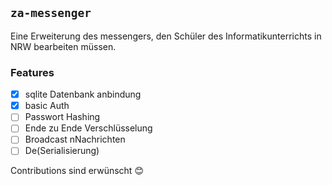 ## `za-messenger`

Eine Erweiterung des messengers, den Schüler des Informatikunterrichts in NRW bearbeiten müssen.

### Features

- [x] sqlite Datenbank anbindung
- [x] basic Auth
- [ ] Passwort Hashing
- [ ] Ende zu Ende Verschlüsselung
- [ ] Broadcast nNachrichten
- [ ] De(Serialisierung)

Contributions sind erwünscht 😊
